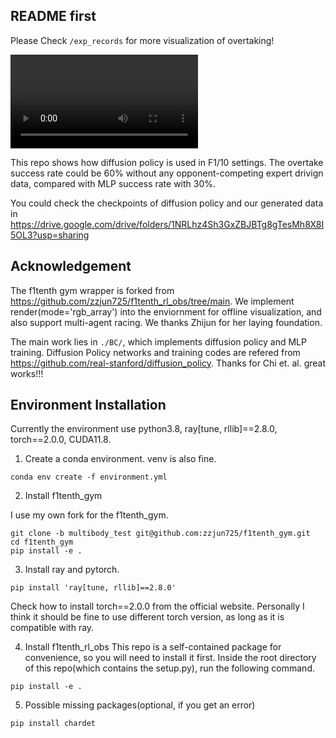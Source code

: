 ## README first

Please Check `/exp_records` for more visualization of overtaking!

![One demo](exp_records/diff/diffusion_overtake_long8_3.mp4)

This repo shows how diffusion policy is used in F1/10 settings. The overtake success rate could be 60% without any opponent-competing expert drivign data, compared with MLP success rate with 30%.

You could check the checkpoints of diffusion policy and our generated data in https://drive.google.com/drive/folders/1NRLhz4Sh3GxZBJBTg8gTesMh8X8I5OL3?usp=sharing


## Acknowledgement

The f1tenth gym wrapper is forked from https://github.com/zzjun725/f1tenth_rl_obs/tree/main. We implement render(mode='rgb_array') into the enviornment for offline visualization, and also support multi-agent racing. We thanks Zhijun for her laying foundation.


The main work lies in `./BC/`, which implements diffusion policy and MLP training. Diffusion Policy networks and training codes are refered from https://github.com/real-stanford/diffusion_policy. Thanks for Chi et. al. great works!!!



## Environment Installation
Currently the environment use python3.8, ray[tune, rllib]==2.8.0, torch==2.0.0, CUDA11.8.

1. Create a conda environment. venv is also fine.

```conda env create -f environment.yml```

2. Install f1tenth_gym

I use my own fork for the f1tenth_gym.

```
git clone -b multibody_test git@github.com:zzjun725/f1tenth_gym.git
cd f1tenth_gym
pip install -e .
```

3. Install ray and pytorch.
```
pip install 'ray[tune, rllib]==2.8.0'
```
Check how to install torch==2.0.0 from the official website. Personally I think it should be fine to use different torch
version, as long as it is compatible with ray.

4. Install f1tenth_rl_obs
This repo is a self-contained package for convenience, so you will need to install it first.
Inside the root directory of this repo(which contains the setup.py), run the following command.
```
pip install -e .
```

5. Possible missing packages(optional, if you get an error)
```
pip install chardet
```
